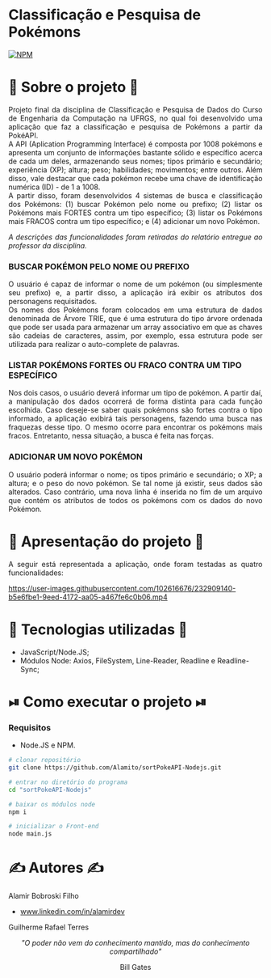 # Classificação e Pesquisa de Pokémons
[![NPM](https://img.shields.io/github/license/Alamito/Cromai-TeoPitagoras-Python-WEB)](https://github.com/Alamito/Cromai-TeoPitagoras-Python-WEB/blob/main/LICENSE)

# 📜 Sobre o projeto 📜
<p align="justify">
Projeto final da disciplina de Classificação e Pesquisa de Dados do Curso de Engenharia da Computação na UFRGS, no qual foi desenvolvido uma aplicação que faz a classificação e pesquisa de Pokémons a partir da PokéAPI.<br> 
A API (Aplication Programming Interface) é composta por 1008 pokémons e apresenta um conjunto de informações bastante sólido e específico acerca de cada um deles, armazenando seus nomes; tipos primário e secundário; experiência (XP); altura; peso; habilidades; movimentos; entre outros. Além disso, vale destacar que cada pokémon recebe uma chave de identificação numérica (ID) - de 1 a 1008.<br>
A partir disso, foram desenvolvidos 4 sistemas de busca e classificação dos Pokémons: (1) buscar Pokémon pelo nome ou prefixo; (2) listar os Pokémons mais FORTES contra um tipo específico; (3) listar os Pokémons mais FRACOS contra um tipo específico; e (4) adicionar um novo Pokémon.
</p>
<p align = "justify"><em>A descrições das funcionalidades foram retiradas do relatório entregue ao professor da disciplina.</em></p>

### BUSCAR POKÉMON PELO NOME OU PREFIXO
<p align="justify">
O usuário é capaz de informar o nome de um pokémon (ou simplesmente seu prefixo) e, a partir disso, a aplicação irá exibir os atributos dos personagens requisitados.<br>
Os nomes dos Pokémons foram colocados em uma estrutura de dados denominada de Árvore TRIE, que é uma estrutura do tipo árvore ordenada que pode ser usada para armazenar um array associativo em que as chaves são cadeias de caracteres, assim, por exemplo, essa estrutura pode ser utilizada para realizar o auto-complete de palavras.
</p>

### LISTAR POKÉMONS FORTES OU FRACO CONTRA UM TIPO ESPECÍFICO
<p align="justify">
Nos dois casos, o usuário deverá informar um tipo de pokémon. A partir daí, a manipulação dos dados ocorrerá de forma distinta para cada função escolhida. Caso deseje-se saber quais pokémons são fortes contra o tipo informado, a aplicação exibirá tais personagens, fazendo uma busca nas fraquezas desse tipo. O mesmo ocorre para encontrar os pokémons mais fracos. Entretanto, nessa situação, a busca é feita nas forças.
</p>

### ADICIONAR UM NOVO POKÉMON
<p align="justify">
O usuário poderá informar o nome; os tipos primário e secundário; o XP; a altura; e o peso do novo pokémon. Se tal nome já existir, seus dados são alterados. Caso contrário, uma nova linha é inserida no fim de um arquivo que contém os atributos de todos os pokémons com os dados do novo Pokémon.
</p>

# 🎥 Apresentação do projeto 🎥
<p align="justify">
A seguir está representada a aplicação, onde foram testadas as quatro funcionalidades:
</p>

https://user-images.githubusercontent.com/102616676/232909140-b5e6fbe1-9eed-4172-aa05-a467fe6c0b06.mp4

# 🧬 Tecnologias utilizadas 🧬
- JavaScript/Node.JS;
- Módulos Node: Axios, FileSystem, Line-Reader, Readline e Readline-Sync;

# ⏯ Como executar o projeto ⏯

### Requisitos
- Node.JS e NPM.

```bash
# clonar repositório
git clone https://github.com/Alamito/sortPokeAPI-Nodejs.git

# entrar no diretório do programa
cd "sortPokeAPI-Nodejs"

# baixar os módulos node
npm i

# inicializar o Front-end
node main.js
```

# ✍️ Autores ✍️
Alamir Bobroski Filho 
- www.linkedin.com/in/alamirdev

Guilherme Rafael Terres

<p align = "center"><em>"O poder não vem do conhecimento mantido, mas do conhecimento compartilhado"</em></p> <p align = "center">Bill Gates</p>

